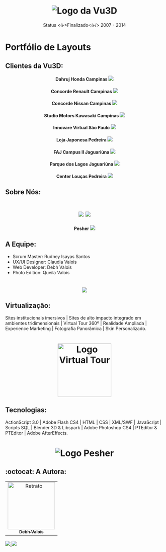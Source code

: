 <h1 align="center">
  <img alt="Logo da Vu3D" title="Vu3D" src="./img/logo-vu.png"/>
</h1>

<p align="center"> Status <☕>Finalizado<☕/> 2007 - 2014 </p>

# Portfólio de Layouts

## Clientes da Vu3D:

<h4 align="center">
Dahruj Honda Campinas
<img src="img/Dahruj-Honda.jpg" widht="300px"/>
</h4>
<h4 align="center">
Concorde Renault Campinas
<img src="img/Concorde-Renault.jpg" widht="300px"/>
</h4>
<h4 align="center">
Concorde Nissan Campinas
<img src="img/Concorde-Nissan.jpg" widht="300px"/>
</h4>
<h4 align="center">
Studio Motors Kawasaki Campinas
<img src="img/Studio-Motors-Kawasaki.jpg" widht="300px"/>
</h4>
<h4 align="center">
Innovare Virtual São Paulo
<img src="img/Innovare-Virtual.jpg" widht="300px"/>
</h4>
<h4 align="center">
Loja Japonesa Pedreira
<img src="img/Loja-Japonesa.jpg" widht="300px"/>
</h4>
<h4 align="center">
FAJ Campus II Jaguariúna
<img src="img/FAJ-Campus-II.jpg" widht="300px"/>
</h4>
<h4 align="center">
Parque dos Lagos Jaguariúna
<img src="img/Parque-dos-Lagos.jpg" widht="300px"/>
</h4>
<h4 align="center">
Center Louças Pedreira
<img src="img/center-loucas.jpg" widht="300px"/>
</h4>

## Sobre Nós:

<h1 align="center">
<img src="img/cartao-vu3D.jpg"/>
<img src="img/cartao-pesher.jpg"/>
</h1>

<h4 align="center">Pesher
<img src="img/Pesher.jpg" widht="300px"/>
</h4>

## A Equipe:

- Scrum Master: Rudney Isayas Santos
- UX/UI Designer: Claudia Valois
- Web Developer: Debh Valois
- Photo Edition: Queila Valois

<h1 align="center">
<img src="img/frase-vu3D.jpg"/>
</h1>

## Virtualização:

Sites institucionais imersivos | Sites de alto impacto integrado em ambientes tridimensionais | Virtual Tour 360º | Realidade Ampliada | Experience Marketing | Fotografia Panorâmica | Skin Personalizado.


<h1 align="center">
  <img alt="Logo Virtual Tour" title="Vu3D" src="./img/logo-virtual-tour.png" width="170px"/>
</h1>

## Tecnologias:

ActionScript 3.0 | Adobe Flash CS4 | HTML | CSS | XML/SWF | JavaScript | Scripts SQL | Blender 3D & Libspark | Adobe Photoshop CS4 | PTEditor & PTEditor | Adobe AfterEffects.

<h1 align="center">
  <img alt="Logo Pesher" title="Vu3D" src="./img/logo-pesher.png"/>
</h1>


## :octocat: A Autora: 

<table>
  <tr>
    <td align="center">
      <a href="#">
        <img src="./img/autora.jpeg" width="150px;" alt="Retrato"/><br>
        <sub>
          <b>Debh Valois</b>
        </sub>
      </a>
    </td>
  </tr>
</table>

<a href="https://www.linkedin.com/in/debhvaloispsy/" alt="LinkedIn" target="_blank">
<img src="https://img.shields.io/badge/LinkedIn-%230077B5.svg?&style=flat-square&logo=linkedin&logoColor=white">
</a>

<a href="https://wa.me/message/ONHPRA62USWYK1" alt="WhatsApp" target="_blank">
<img src="https://img.shields.io/badge/-WhatsApp-25d366?style=flat-square&labelColor=25d366&logo=whatsapp&logoColor=white&link=https://wa.me/5584981430120"/>
</a>